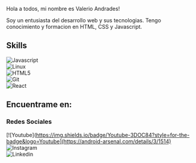 Hola a todos, mi nombre es Valerio Andrades!

Soy un entusiasta del desarrollo web y sus tecnologias. Tengo conocimiento y formacion en HTML, CSS y Javascript.

## Skills 

![Javascript](https://img.shields.io/badge/Javascript-3DOC84?style=for-the-badge&logo=javascript&logoColor=yellow&labelColor=101010)</br>
![Linux](https://img.shields.io/badge/Linux-3DOC84?style=for-the-badge&logo=linux&logoColor=white&labelColor=101010)</br>
![HTML5](https://img.shields.io/badge/Html5-3DOC84?style=for-the-badge&logo=html5&logoColor=white&labelColor=101010)</br>
![Git](https://img.shields.io/badge/Git-3DOC84?style=for-the-badge&logo=Git&logoColor=white&labelColor=101010)</br>
![React](https://img.shields.io/badge/React-3DOC84?style=for-the-badge&logo=React&logoColor=white&labelColor=101010)</br>

## Encuentrame en:

### Redes Sociales
[![Youtube](https://img.shields.io/badge/Youtube-3DOC84?style=for-the-badge&logo=Youtube](https://android-arsenal.com/details/3/1514)
![Instagram](https://img.shields.io/badge/Instagram-3DOC84?style=for-the-badge&logo=Instagram&logoColor=white&labelColor=101010)</br>
![Linkedin](https://img.shields.io/badge/Linkedin-3DOC84?style=for-the-badge&logo=Linkedin&logoColor=white&labelColor=101010)</br>
